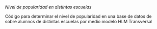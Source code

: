 *Nivel de popularidad en distintas escuelas*

Código para determinar el nivel de popularidad en una base de datos de sobre alumnos de distintas escuelas por medio modelo HLM Transversal
